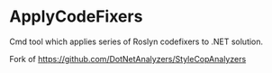 # ApplyCodeFixers
Cmd tool which applies series of Roslyn codefixers to .NET solution.

Fork of https://github.com/DotNetAnalyzers/StyleCopAnalyzers